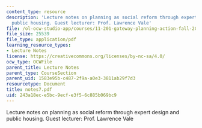 ```yaml
---
content_type: resource
description: 'Lecture notes on planning as social reform through expert design and
  public housing. Guest lecturer: Prof. Lawrence Vale'
file: /ol-ocw-studio-app/courses/11-201-gateway-planning-action-fall-2007/243a18ece5bc9ecfe3f56c885b069bc9_notes7.pdf
file_size: 25539
file_type: application/pdf
learning_resource_types:
- Lecture Notes
license: https://creativecommons.org/licenses/by-nc-sa/4.0/
ocw_type: OCWFile
parent_title: Lecture Notes
parent_type: CourseSection
parent_uid: 1583e95b-c487-2f9a-a0e3-3811ab29f7d3
resourcetype: Document
title: notes7.pdf
uid: 243a18ec-e5bc-9ecf-e3f5-6c885b069bc9
---
```

Lecture notes on planning as social reform through expert design and public housing. Guest lecturer: Prof. Lawrence Vale